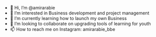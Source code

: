 - 👋 Hi, I’m @amirarabie
- 👀 I’m interested in Business development and project management 
- 🌱 I’m currently learning how to launch my own Business 
- 💞️ I’m looking to collaborate on upgrading tools of learning for youth
- 📫 How to reach me on Instagram: amirarabie_bbe

<!---
amirarabie/amirarabie is a ✨ special ✨ repository because its `README.md` (this file) appears on your GitHub profile.
You can click the Preview link to take a look at your changes.
--->

